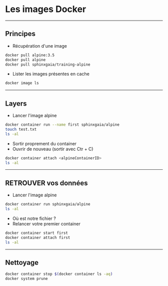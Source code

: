 # Les images Docker


--------


## Principes

- Récupération d'une image

~~~bash
docker pull alpine:3.5
docker pull alpine
docker pull sphinxgaia/training-alpine
~~~

- Lister les images présentes en cache

~~~bash
docker image ls
~~~


--------


## Layers


- Lancer l'image alpine

~~~bash
docker container run --name first sphinxgaia/alpine
touch test.txt
ls -al
~~~

- Sortir proprement du container
- Ouvrir de nouveau (sortir avec Ctr + C)

~~~bash
docker container attach <alpineContainerID>
ls -al
~~~


--------


## RETROUVER vos données

- Lancer l'image alpine

~~~bash
docker container run sphinxgaia/alpine
ls -al
~~~

- Où est notre fichier ?
- Relancer votre premier container

~~~bash
docker container start first
docker container attach first
ls -al
~~~


--------


## Nettoyage

~~~bash
docker container stop $(docker container ls -aq)
docker system prune
~~~

